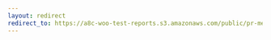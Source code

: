 ```yaml
---
layout: redirect
redirect_to: https://a8c-woo-test-reports.s3.amazonaws.com/public/pr-merge/38967/e2e/index.html
---
```

